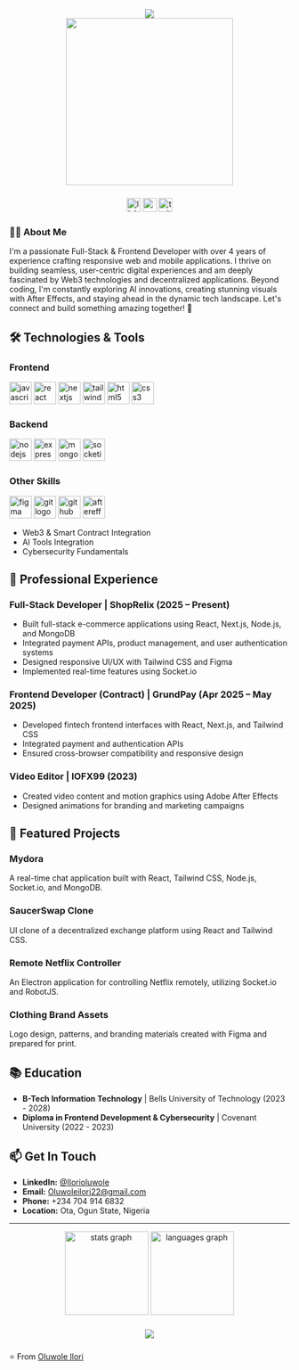 <div align="center">
  <img src="https://readme-typing-svg.herokuapp.com/?font=Righteous&size=35&center=true&vCenter=true&width=500&height=70&duration=4000&lines=Hi+There!+👋;+I'm+Oluwole+Ilori!;" />
</div>

<div align="center">
  <img height="300" src="https://media.giphy.com/media/qgQUggAC3Pfv687qPC/giphy.gif"  />
</div>

###

<div align="center">
  <img src="https://img.shields.io/static/v1?message=LinkedIn&label=&color=0077B5&logo=linkedin&logoColor=white&labelColor=&style=for-the-badge" height="25" alt="linkedin logo"  />
  <img src="https://img.shields.io/static/v1?message=Youtube&label=&color=FF0000&logo=youtube&logoColor=white&labelColor=&style=for-the-badge" height="25" alt="youtube logo"  />
  <img src="https://img.shields.io/static/v1?message=Twitter&label=&color=1DA1F2&logo=twitter&logoColor=white&labelColor=&style=for-the-badge" height="25" alt="twitter logo"  />
</div>

###

<h3 align="left">👩‍💻  About Me</h3>

<p align="left">I'm a passionate Full-Stack & Frontend Developer with over 4 years of experience crafting responsive web and mobile applications. I thrive on building seamless, user-centric digital experiences and am deeply fascinated by Web3 technologies and decentralized applications. Beyond coding, I'm constantly exploring AI innovations, creating stunning visuals with After Effects, and staying ahead in the dynamic tech landscape. Let's connect and build something amazing together! 🚀</p>

###

## 🛠️ Technologies & Tools

### Frontend
<p align="left">
  <img src="https://cdn.jsdelivr.net/gh/devicons/devicon/icons/javascript/javascript-original.svg" height="40" alt="javascript logo"  />
  <img src="https://cdn.jsdelivr.net/gh/devicons/devicon/icons/react/react-original.svg" height="40" alt="react logo"  />
  <img src="https://cdn.jsdelivr.net/gh/devicons/devicon/icons/nextjs/nextjs-original.svg" height="40" alt="nextjs logo"  />
  <img src="https://cdn.jsdelivr.net/gh/devicons/devicon/icons/tailwindcss/tailwindcss-original-wordmark.svg" height="40" alt="tailwindcss logo"  />
  <img src="https://cdn.jsdelivr.net/gh/devicons/devicon/icons/html5/html5-original.svg" height="40" alt="html5 logo"  />
  <img src="https://cdn.jsdelivr.net/gh/devicons/devicon/icons/css3/css3-original.svg" height="40" alt="css3 logo"  />
</p>

### Backend
<p align="left">
  <img src="https://cdn.jsdelivr.net/gh/devicons/devicon/icons/nodejs/nodejs-original.svg" height="40" alt="nodejs logo"  />
  <img src="https://cdn.jsdelivr.net/gh/devicons/devicon/icons/express/express-original.svg" height="40" alt="express logo"  />
  <img src="https://cdn.jsdelivr.net/gh/devicons/devicon/icons/mongodb/mongodb-original.svg" height="40" alt="mongodb logo"  />
  <img src="https://cdn.jsdelivr.net/gh/devicons/devicon/icons/socketio/socketio-original.svg" height="40" alt="socketio logo"  />
</p>

### Other Skills
<p align="left">
  <img src="https://cdn.jsdelivr.net/gh/devicons/devicon/icons/figma/figma-original.svg" height="40" alt="figma logo"  />
  <img src="https://cdn.jsdelivr.net/gh/devicons/devicon/icons/git/git-original.svg" height="40" alt="git logo"  />
  <img src="https://cdn.jsdelivr.net/gh/devicons/devicon/icons/github/github-original.svg" height="40" alt="github logo"  />
  <img src="https://cdn.jsdelivr.net/gh/devicons/devicon/icons/aftereffects/aftereffects-original.svg" height="40" alt="aftereffects logo"  />
</p>

- Web3 & Smart Contract Integration
- AI Tools Integration
- Cybersecurity Fundamentals

## 💼 Professional Experience

### Full-Stack Developer | ShopRelix (2025 – Present)
- Built full-stack e-commerce applications using React, Next.js, Node.js, and MongoDB
- Integrated payment APIs, product management, and user authentication systems
- Designed responsive UI/UX with Tailwind CSS and Figma
- Implemented real-time features using Socket.io

### Frontend Developer (Contract) | GrundPay (Apr 2025 – May 2025)
- Developed fintech frontend interfaces with React, Next.js, and Tailwind CSS
- Integrated payment and authentication APIs
- Ensured cross-browser compatibility and responsive design

### Video Editor | IOFX99 (2023)
- Created video content and motion graphics using Adobe After Effects
- Designed animations for branding and marketing campaigns

## 🌟 Featured Projects

### Mydora
A real-time chat application built with React, Tailwind CSS, Node.js, Socket.io, and MongoDB.

### SaucerSwap Clone
UI clone of a decentralized exchange platform using React and Tailwind CSS.

### Remote Netflix Controller
An Electron application for controlling Netflix remotely, utilizing Socket.io and RobotJS.

### Clothing Brand Assets
Logo design, patterns, and branding materials created with Figma and prepared for print.

## 📚 Education

- **B-Tech Information Technology** | Bells University of Technology (2023 - 2028)
- **Diploma in Frontend Development & Cybersecurity** | Covenant University (2022 - 2023)

## 📫 Get In Touch

- **LinkedIn:** [@Ilorioluwole](https://linkedin.com/in/ilorioluwole)
- **Email:** Oluwoleilori22@gmail.com
- **Phone:** +234 704 914 6832
- **Location:** Ota, Ogun State, Nigeria

---

<div align="center">
  <img src="https://github-readme-stats.vercel.app/api?username=demonichacker&hide_title=false&hide_rank=false&show_icons=true&include_all_commits=true&count_private=true&disable_animations=false&theme=dracula&locale=en&hide_border=false&order=1" height="150" alt="stats graph"  />
  <img src="https://github-readme-stats.vercel.app/api/top-langs?username=demonichacker&locale=en&hide_title=false&layout=compact&card_width=320&langs_count=5&theme=dracula&hide_border=false&order=2" height="150" alt="languages graph"  />
</div>

###

<div align="center">
  <img src="https://profile-counter.glitch.me/demonichacker/count.svg?"  />
</div>

###

⭐️ From [Oluwole Ilori](https://github.com/demonichacker)